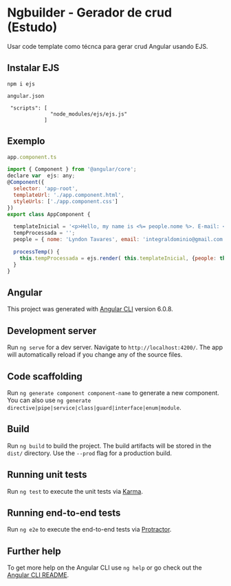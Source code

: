 # Ngbuilder - Gerador de crud (Estudo)

Usar code template como técnca para gerar crud Angular usando EJS.

## Instalar EJS

```
npm i ejs
```

```
angular.json

 "scripts": [
              "node_modules/ejs/ejs.js"
            ]
```

## Exemplo

```javascript
app.component.ts

import { Component } from '@angular/core';
declare var  ejs: any;
@Component({
  selector: 'app-root',
  templateUrl: './app.component.html',
  styleUrls: ['./app.component.css']
})
export class AppComponent {

  templateInicial = '<p>Hello, my name is <%= people.nome %>. E-mail: <%= people.email %>.</p>';
  tempProcessada = '';
  people = { nome: 'Lyndon Tavares', email: 'integraldominio@gmail.com'};

  processTemp() {
    this.tempProcessada = ejs.render( this.templateInicial, {people: this.people});
  }
}

```

## Angular

This project was generated with [Angular CLI](https://github.com/angular/angular-cli) version 6.0.8.

## Development server

Run `ng serve` for a dev server. Navigate to `http://localhost:4200/`. The app will automatically reload if you change any of the source files.

## Code scaffolding

Run `ng generate component component-name` to generate a new component. You can also use `ng generate directive|pipe|service|class|guard|interface|enum|module`.

## Build

Run `ng build` to build the project. The build artifacts will be stored in the `dist/` directory. Use the `--prod` flag for a production build.

## Running unit tests

Run `ng test` to execute the unit tests via [Karma](https://karma-runner.github.io).

## Running end-to-end tests

Run `ng e2e` to execute the end-to-end tests via [Protractor](http://www.protractortest.org/).

## Further help

To get more help on the Angular CLI use `ng help` or go check out the [Angular CLI README](https://github.com/angular/angular-cli/blob/master/README.md).
